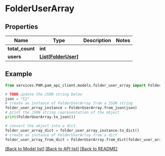 # FolderUserArray


## Properties

Name | Type | Description | Notes
------------ | ------------- | ------------- | -------------
**total_count** | **int** |  | 
**users** | [**List[FolderUser]**](FolderUser.md) |  | 

## Example

```python
from services.PAM.pam_api_client.models.folder_user_array import FolderUserArray

# TODO update the JSON string below
json = "{}"
# create an instance of FolderUserArray from a JSON string
folder_user_array_instance = FolderUserArray.from_json(json)
# print the JSON string representation of the object
print(FolderUserArray.to_json())

# convert the object into a dict
folder_user_array_dict = folder_user_array_instance.to_dict()
# create an instance of FolderUserArray from a dict
folder_user_array_from_dict = FolderUserArray.from_dict(folder_user_array_dict)
```
[[Back to Model list]](../README.md#documentation-for-models) [[Back to API list]](../README.md#documentation-for-api-endpoints) [[Back to README]](../README.md)



